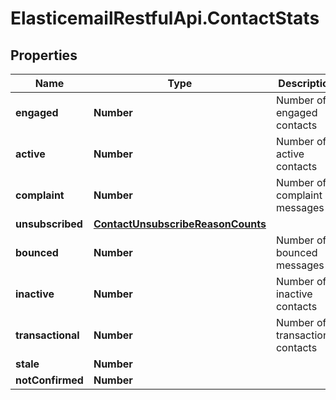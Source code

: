 # ElasticemailRestfulApi.ContactStats

## Properties
Name | Type | Description | Notes
------------ | ------------- | ------------- | -------------
**engaged** | **Number** | Number of engaged contacts | 
**active** | **Number** | Number of active contacts | 
**complaint** | **Number** | Number of complaint messages | 
**unsubscribed** | [**ContactUnsubscribeReasonCounts**](ContactUnsubscribeReasonCounts.md) |  | 
**bounced** | **Number** | Number of bounced messages | 
**inactive** | **Number** | Number of inactive contacts | 
**transactional** | **Number** | Number of transactional contacts | 
**stale** | **Number** |  | 
**notConfirmed** | **Number** |  | 


